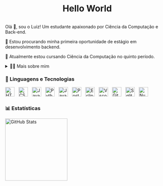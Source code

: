 

<!--
**Luiz-Carlos-A/Luiz-Carlos-A** is a ✨ _special_ ✨ repository because its `README.md` (this file) appears on your GitHub profile.
Olá 👋, sou o Luiz! Um estudante apaixonado por Ciência da Computação e Back-end.

🌱 Estou procurando minha primeira oportunidade de estágio em desenvolvimento backend.

🔭 Atualmente estou cursando Ciência da Computação no quinto período.

👨‍💻 Mais sobre mim
💬 Estudei Python, Java e Javascript.
💬 Gosto muito de criar aplicações de reconhecimento facial usando Inteligência Artificial.
⚡ No meu tempo livre gosto de desenvolver jogos e fazer pixel art.

<!--título-->
<div id="user-content-toc">
  <ul align="center">
    <summary><h1 style="display: inline-block">Hello World</h1></summary>
</div>

<!-- Presentation -->
<p>
  Olá 👋, sou o Luiz! Um estudante apaixonado por Ciência da Computação e Back-end.

🌱 Estou procurando minha primeira oportunidade de estágio em desenvolvimento backend.

🔭 Atualmente estou cursando Ciência da Computação no quinto período.
</p>

<!-- Dropdown -->
<details>
  <summary>👨‍💻 Mais sobre mim </summary>

  - 💬 Tenho um bom conhecimento em python, javascript e atualmente estudo java.
  - 💬 Gosto muito de criar aplicações de banco de dados usando python e sql.
  - ⚡ No meu tempo livre gosto de desenvolver jogos e fazer pixel art.
</details>

<!-- Links -->



### 🤖 Linguagens e Tecnologias

<img 
    align="left" 
    alt="HTML"
    title="HTML" 
    width="30px" 
    style="padding-right: 10px;" 
    src="https://cdn.jsdelivr.net/gh/devicons/devicon@latest/icons/html5/html5-original.svg" 
/>
<img 
    align="left" 
    alt="CSS" 
    title="CSS"
    width="30px" 
    style="padding-right: 10px;" 
    src="https://cdn.jsdelivr.net/gh/devicons/devicon@latest/icons/css3/css3-original.svg" 
/>
<img 
    align="left" 
    alt="JavaScript" 
    title="JavaScript"
    width="30px" 
    style="padding-right: 10px;" 
    src="https://cdn.jsdelivr.net/gh/devicons/devicon@latest/icons/javascript/javascript-original.svg" 
/>
<img 
    align="left" 
    alt="Python" 
    title="Python"
    width="30px" 
    style="padding-right: 10px;" 
    src="https://cdn.jsdelivr.net/gh/devicons/devicon@latest/icons/python/python-original.svg" 
/>

<img 
    align="left" 
    alt="Java" 
    title="Java"
    width="30px" 
    style="padding-right: 10px;"
    src="https://cdn.jsdelivr.net/gh/devicons/devicon@latest/icons/java/java-original.svg" />
          
<img 
    align="left" 
    alt="Postgresql" 
    title="Postgresql"
    width="30px" 
    style="padding-right: 10px;" 
    src="https://cdn.jsdelivr.net/gh/devicons/devicon@latest/icons/postgresql/postgresql-original.svg" />
    
<img 
    align="left" 
    alt="Eclipse" 
    title="Eclipse"
    width="30px" 
    style="padding-right: 10px;" 
    src="https://cdn.jsdelivr.net/gh/devicons/devicon@latest/icons/eclipse/eclipse-original.svg" />

  <img 
    align="left" 
    alt="Vscode" 
    title="Vscode"
    width="30px" 
    style="padding-right: 10px;" 
    src="https://cdn.jsdelivr.net/gh/devicons/devicon@latest/icons/vscode/vscode-original.svg" />
                    
<img 
    align="left" 
    alt="Git" 
    title="Git"
    width="30px" 
    style="padding-right: 10px;" 
    src="https://cdn.jsdelivr.net/gh/devicons/devicon@latest/icons/git/git-original.svg" 
/>

<img 
    align="left" 
    alt="Sqlite" 
    title="Sqlite"
    width="30px" 
    style="padding-right: 10px;" 
    src="https://cdn.jsdelivr.net/gh/devicons/devicon@latest/icons/sqlite/sqlite-original.svg" />
   
<img 
    align="left" 
    alt="Numpy" 
    title="Numpy"
    width="30px" 
    style="padding-right: 10px;" 
  src="https://cdn.jsdelivr.net/gh/devicons/devicon@latest/icons/numpy/numpy-original.svg" />
                 

<br/>
<br/>

### 📊 Estatísticas

<p>
  <img 
    align="left" 
    alt="GitHub Stats" 
    height="200" 
    style="padding-right: 10px;" 
    src="https://github-readme-stats.vercel.app/api?username=Luiz-Carlos-A&show_icons=true&theme=tokyonight&include_all_commits=true&locale=pt-br" 
  />
</p>


